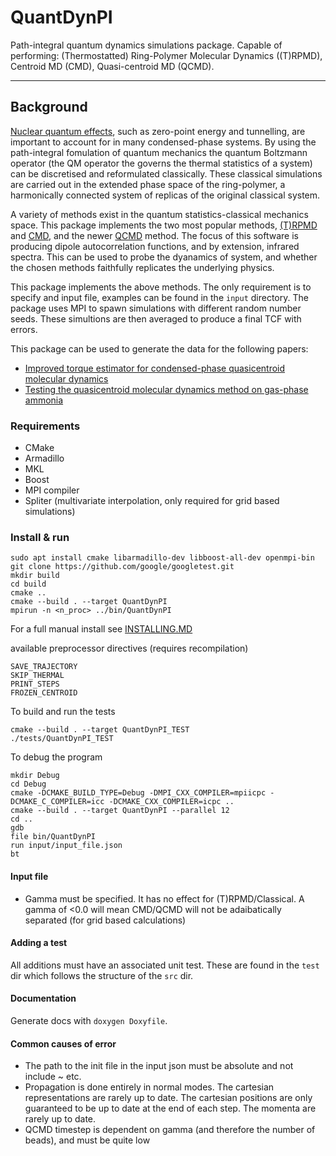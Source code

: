 # QuantDynPI

Path-integral quantum dynamics simulations package. Capable of performing: (Thermostatted) Ring-Polymer Molecular Dynamics ((T)RPMD), Centroid MD (CMD), Quasi-centroid MD (QCMD).
***

## Background

[Nuclear quantum effects](https://www.nature.com/articles/s41570-017-0109), such as zero-point energy and tunnelling, are important to account for in many condensed-phase systems. By using the path-integral fomulation of quantum mechanics the quantum Boltzmann operator (the QM operator the governs the thermal statistics of a system) can be discretised and reformulated classically. These classical simulations are carried out in the extended phase space of the ring-polymer, a harmonically connected system of replicas of the original classical system. 

A variety of methods exist in the quantum statistics-classical mechanics space. This package implements the two most popular methods, [(T)RPMD](https://aip.scitation.org/doi/10.1063/1.1777575) and [CMD](https://aip.scitation.org/doi/10.1063/1.467175), and the newer [QCMD](https://aip.scitation.org/doi/10.1063/1.5100587) method. The focus of this software is producing dipole autocorrelation functions, and by extension, infrared spectra. This can be used to probe the dyanamics of system, and whether the chosen methods faithfully replicates the underlying physics.

This package implements the above methods. The only requirement is to specify and input file, examples can be found in the ```input``` directory. The package uses MPI to spawn simulations with different random number seeds. These simultions are then averaged to produce a final TCF with errors.

This package can be used to generate the data for the following papers:

- [Improved torque estimator for condensed-phase quasicentroid molecular dynamics](https://aip.scitation.org/doi/10.1063/5.0129482)
- [Testing the quasicentroid molecular dynamics method on gas-phase ammonia](https://aip.scitation.org/doi/10.1063/5.0068250)

### Requirements

- CMake  
- Armadillo  
- MKL   
- Boost  
- MPI compiler  
- Spliter (multivariate interpolation, only required for grid based simulations)

### Install & run
```
sudo apt install cmake libarmadillo-dev libboost-all-dev openmpi-bin 
git clone https://github.com/google/googletest.git  
mkdir build  
cd build  
cmake ..  
cmake --build . --target QuantDynPI  
mpirun -n <n_proc> ../bin/QuantDynPI
```   

For a full manual install see [INSTALLING.MD](INSTALLING.md)

available preprocessor directives (requires recompilation)
```shell
SAVE_TRAJECTORY
SKIP_THERMAL
PRINT_STEPS
FROZEN_CENTROID
```

To build and run the tests

```shell
cmake --build . --target QuantDynPI_TEST  
./tests/QuantDynPI_TEST  
```

To debug the program
```shell
mkdir Debug
cd Debug
cmake -DCMAKE_BUILD_TYPE=Debug -DMPI_CXX_COMPILER=mpiicpc -DCMAKE_C_COMPILER=icc -DCMAKE_CXX_COMPILER=icpc ..
cmake --build . --target QuantDynPI --parallel 12
cd ..
gdb
file bin/QuantDynPI
run input/input_file.json
bt
```

#### Input file
- Gamma must be specified. It has no effect for (T)RPMD/Classical. A gamma of <0.0 will mean CMD/QCMD will not be adaibatically separated (for grid based calculations)

#### Adding a test

All additions must have an associated unit test. These are found in the ```test``` dir which follows the structure of the ```src``` dir.

#### Documentation

Generate docs with ```doxygen Doxyfile```.

#### Common causes of error

- The path to the init file in the input json must be absolute and not include ~ etc.
- Propagation is done entirely in normal modes. The cartesian representations are rarely up to date. The cartesian positions are only guaranteed to be up to date at the end of each step. The momenta are rarely up to date.
- QCMD timestep is dependent on gamma (and therefore the number of beads), and must be quite low

